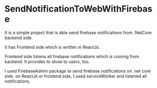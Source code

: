 # SendNotificationToWebWithFirebase

It is a simple project that is able send firebase notifications from .NetCore backend side.

It has Frontend side which is written in ReactJs.

Frontend side listens all firebase notifications which is coming from backend. It provides to show to users, too.

I used FirebaseAdmin package to send firebase notifications on .net core side. on ReactJs or frontend side, I used serviceWorker and listened all notifications.
